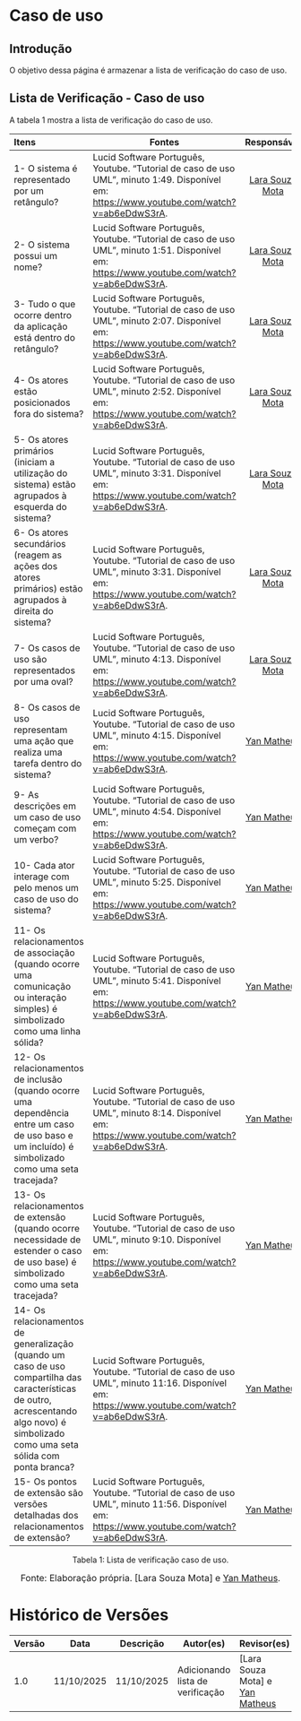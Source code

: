 # Caso de uso

## Introdução

O objetivo dessa página é armazenar a lista de verificação do caso de uso.

## Lista de Verificação - Caso de uso  

A tabela 1 mostra a lista de verificação do caso de uso.

| Itens | Fontes | Responsável | Acesso | Fotos | 
| :---- | ----- | :---: | :----: | :---: |
| 1- O sistema é representado por um retângulo? | Lucid Software Português, Youtube. “Tutorial de caso de uso UML”, minuto 1:49. Disponível em: https://www.youtube.com/watch?v=ab6eDdwS3rA. | [Lara Souza Mota](https://github.com/mel14-hub) | 26/09/2025 | [Link](https://i.postimg.cc/8zHN9Bkb/1.png) |
| 2- O sistema possui um nome? | Lucid Software Português, Youtube. “Tutorial de caso de uso UML”, minuto 1:51. Disponível em: https://www.youtube.com/watch?v=ab6eDdwS3rA. | [Lara Souza Mota](https://github.com/mel14-hub) | 26/09/2025 | [Link](https://i.postimg.cc/rwJM3Cy5/2.png) |
| 3- Tudo o que ocorre dentro da aplicação está dentro do retângulo? | Lucid Software Português, Youtube. “Tutorial de caso de uso UML”, minuto 2:07. Disponível em: https://www.youtube.com/watch?v=ab6eDdwS3rA. | [Lara Souza Mota](https://github.com/mel14-hub) | 26/09/2025 | [Link](https://i.postimg.cc/sgcsq9fZ/3.png) |
| 4- Os atores estão posicionados fora do sistema? | Lucid Software Português, Youtube. “Tutorial de caso de uso UML”, minuto 2:52. Disponível em: https://www.youtube.com/watch?v=ab6eDdwS3rA. | [Lara Souza Mota](https://github.com/mel14-hub) | 26/09/2025 | [Link](https://i.postimg.cc/dVBwpmQh/4.png) |
| 5- Os atores primários (iniciam a utilização do sistema) estão agrupados à esquerda do sistema? | Lucid Software Português, Youtube. “Tutorial de caso de uso UML”, minuto 3:31. Disponível em: https://www.youtube.com/watch?v=ab6eDdwS3rA. | [Lara Souza Mota](https://github.com/mel14-hub) | 26/09/2025 | [Link](https://i.postimg.cc/DwgnHdfn/5.png) |
| 6- Os atores secundários (reagem as ações dos atores primários) estão agrupados à direita do sistema? | Lucid Software Português, Youtube. “Tutorial de caso de uso UML”, minuto 3:31. Disponível em: https://www.youtube.com/watch?v=ab6eDdwS3rA. | [Lara Souza Mota](https://github.com/mel14-hub) | 26/09/2025 | [Link](https://i.postimg.cc/sgy3T0z3/6.png) |
| 7- Os casos de uso são representados por uma oval? | Lucid Software Português, Youtube. “Tutorial de caso de uso UML”, minuto 4:13. Disponível em: https://www.youtube.com/watch?v=ab6eDdwS3rA. | [Lara Souza Mota](https://github.com/mel14-hub) | 26/09/2025 | [Link](https://i.postimg.cc/rwcqfYT2/7.png) |
| 8- Os casos de uso representam uma ação que realiza uma tarefa dentro do sistema? | Lucid Software Português, Youtube. “Tutorial de caso de uso UML”, minuto 4:15. Disponível em: https://www.youtube.com/watch?v=ab6eDdwS3rA. | [Yan Matheus](https://github.com/Yanmatheus0812) | 26/09/2025 | [Link](https://i.postimg.cc/rwcqfYkn/8.png) |
| 9- As descrições em um caso de uso começam com um verbo? | Lucid Software Português, Youtube. “Tutorial de caso de uso UML”, minuto 4:54. Disponível em: https://www.youtube.com/watch?v=ab6eDdwS3rA. | [Yan Matheus](https://github.com/Yanmatheus0812) | 26/09/2025 | [Link](https://i.postimg.cc/gk3Yqbfx/9.png) |
| 10- Cada ator interage com pelo menos um caso de uso do sistema? | Lucid Software Português, Youtube. “Tutorial de caso de uso UML”, minuto 5:25. Disponível em: https://www.youtube.com/watch?v=ab6eDdwS3rA. | [Yan Matheus](https://github.com/Yanmatheus0812) | 26/09/2025 | [Link](https://i.postimg.cc/CM3hqx65/10.png) |
| 11- Os relacionamentos de associação (quando ocorre uma comunicação ou interação simples) é simbolizado como uma linha sólida? | Lucid Software Português, Youtube. “Tutorial de caso de uso UML”, minuto 5:41. Disponível em: https://www.youtube.com/watch?v=ab6eDdwS3rA. | [Yan Matheus](https://github.com/Yanmatheus0812) | 26/09/2025 | [Link](https://i.postimg.cc/fWtWy95D/11.png) |
| 12- Os relacionamentos de inclusão (quando ocorre uma dependência entre um caso de uso baso e um incluído) é simbolizado como uma seta tracejada? | Lucid Software Português, Youtube. “Tutorial de caso de uso UML”, minuto 8:14. Disponível em: https://www.youtube.com/watch?v=ab6eDdwS3rA. | [Yan Matheus](https://github.com/Yanmatheus0812) | 26/09/2025 | [Link](https://i.postimg.cc/Bt9VQypX/12.png) |
| 13- Os relacionamentos de extensão (quando ocorre necessidade de estender o caso de uso base) é simbolizado como uma seta tracejada? | Lucid Software Português, Youtube. “Tutorial de caso de uso UML”, minuto 9:10. Disponível em: https://www.youtube.com/watch?v=ab6eDdwS3rA. | [Yan Matheus](https://github.com/Yanmatheus0812) | 26/09/2025 | [Link](https://i.postimg.cc/sfQfxhmH/13.png) |
| 14- Os relacionamentos de generalização (quando um caso de uso compartilha das características de outro, acrescentando algo novo) é simbolizado como uma seta sólida com ponta branca? | Lucid Software Português, Youtube. “Tutorial de caso de uso UML”, minuto 11:16. Disponível em: https://www.youtube.com/watch?v=ab6eDdwS3rA. | [Yan Matheus](https://github.com/Yanmatheus0812) | 26/09/2025 | [Link](https://i.postimg.cc/NG9GFHbq/14.png) |
| 15- Os pontos de extensão são versões detalhadas dos relacionamentos de extensão? | Lucid Software Português, Youtube. “Tutorial de caso de uso UML”, minuto 11:56. Disponível em: https://www.youtube.com/watch?v=ab6eDdwS3rA. | [Yan Matheus](https://github.com/Yanmatheus0812) | 26/09/2025 | [Link](https://i.postimg.cc/vT6KyMWf/15.png) |


<figcaption align="center">Tabela 1: Lista de verificação caso de uso.</figcaption>

<font size="3"><p style="text-align: center">Fonte: Elaboração própria. [Lara Souza Mota] e [Yan Matheus](https://github.com/Yanmatheus0812).</p></font>

# Histórico de Versões

| Versão | Data       | Descrição                    | Autor(es)                          | Revisor(es)                          |
|--------|------------|------------------------------|-----------------------------------|-------------------------------------|
| 1.0    | 11/10/2025 | 11/10/2025 | Adicionando lista de verificação  | [Lara Souza Mota] e [Yan Matheus](https://github.com/Yanmatheus0812)|[Geovanna Alves](https://github.com/GeovannaUmbelino) e [Camila Silva](https://github.com/CamilaSilvaC) |
